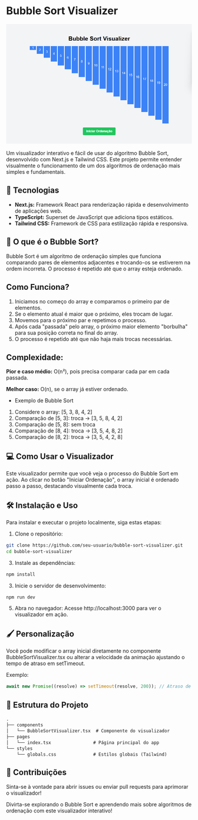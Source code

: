 # Bubble Sort Visualizer
![scrrenshot](https://github.com/oadcavalcante/bubble-sort-visualizer/blob/main/public/images/screenshot.png)

Um visualizador interativo e fácil de usar do algoritmo Bubble Sort, desenvolvido com Next.js e Tailwind CSS. Este projeto permite entender visualmente o funcionamento de um dos algoritmos de ordenação mais simples e fundamentais.

## 🚀 Tecnologias
* **Next.js:** Framework React para renderização rápida e desenvolvimento de aplicações web.
* **TypeScript:** Superset de JavaScript que adiciona tipos estáticos.
* **Tailwind CSS:** Framework de CSS para estilização rápida e responsiva.

## 📖 O que é o Bubble Sort?
Bubble Sort é um algoritmo de ordenação simples que funciona comparando pares de elementos adjacentes e trocando-os se estiverem na ordem incorreta. O processo é repetido até que o array esteja ordenado.

## Como Funciona?
1. Iniciamos no começo do array e comparamos o primeiro par de elementos.
2. Se o elemento atual é maior que o próximo, eles trocam de lugar.
3. Movemos para o próximo par e repetimos o processo.
4. Após cada "passada" pelo array, o próximo maior elemento "borbulha" para sua posição correta no final do array.
5. O processo é repetido até que não haja mais trocas necessárias.

## Complexidade:
**Pior e caso médio:** O(n²), pois precisa comparar cada par em cada passada.

**Melhor caso:** O(n), se o array já estiver ordenado.

* Exemplo de Bubble Sort
1. Considere o array: [5, 3, 8, 4, 2]
2. Comparação de [5, 3]: troca → [3, 5, 8, 4, 2]
3. Comparação de [5, 8]: sem troca
4. Comparação de [8, 4]: troca → [3, 5, 4, 8, 2]
5. Comparação de [8, 2]: troca → [3, 5, 4, 2, 8]

## 💻 Como Usar o Visualizador
Este visualizador permite que você veja o processo do Bubble Sort em ação. Ao clicar no botão "Iniciar Ordenação", o array inicial é ordenado passo a passo, destacando visualmente cada troca.

## 🛠️ Instalação e Uso
Para instalar e executar o projeto localmente, siga estas etapas:

1. Clone o repositório:
```bash
git clone https://github.com/seu-usuario/bubble-sort-visualizer.git
cd bubble-sort-visualizer
```

3. Instale as dependências:
```bash
npm install
```

3. Inicie o servidor de desenvolvimento:
```bash
npm run dev
```

5. Abra no navegador:
Acesse http://localhost:3000 para ver o visualizador em ação.

## 🖌️ Personalização
Você pode modificar o array inicial diretamente no componente BubbleSortVisualizer.tsx ou alterar a velocidade da animação ajustando o tempo de atraso em setTimeout.

Exemplo:
```typescript
await new Promise((resolve) => setTimeout(resolve, 200)); // Atraso de 200ms
```

## 📂 Estrutura do Projeto
```plaintext
.
├── components
│   └── BubbleSortVisualizer.tsx  # Componente do visualizador
├── pages
│   └── index.tsx                # Página principal do app
└── styles
    └── globals.css              # Estilos globais (Tailwind)
```

## 🤝 Contribuições
Sinta-se à vontade para abrir issues ou enviar pull requests para aprimorar o visualizador!

Divirta-se explorando o Bubble Sort e aprendendo mais sobre algoritmos de ordenação com este visualizador interativo!
